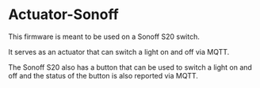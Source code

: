 # Actuator-Sonoff

This firmware is meant to be used on a Sonoff S20 switch.

It serves as an actuator that can switch a light on and off via MQTT.

The Sonoff S20 also has a button that can be used to switch a light on and off and the status of the button is also reported via MQTT.
